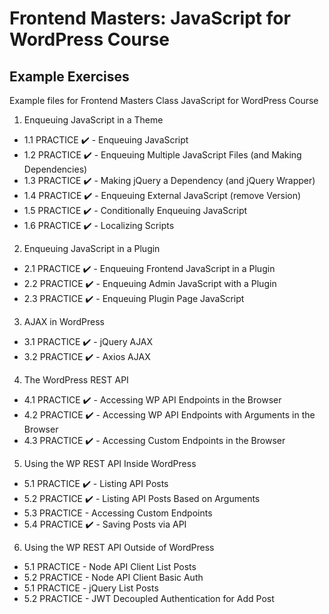 # Frontend Masters: JavaScript for WordPress Course

## Example Exercises

Example files for Frontend Masters Class JavaScript for WordPress Course

1. Enqueuing JavaScript in a Theme
  - 1.1 PRACTICE ✔️ - Enqueuing JavaScript
  - 1.2 PRACTICE ✔️ - Enqueuing Multiple JavaScript Files (and Making Dependencies)
  - 1.3 PRACTICE ✔️ - Making jQuery a Dependency (and jQuery Wrapper)
  - 1.4 PRACTICE ✔️ - Enqueuing External JavaScript (remove Version)  
  - 1.5 PRACTICE ✔️ - Conditionally Enqueuing JavaScript
  - 1.6 PRACTICE ✔️ - Localizing Scripts
2. Enqueuing JavaScript in a Plugin
  - 2.1 PRACTICE ✔️ - Enqueuing Frontend JavaScript in a Plugin
  - 2.2 PRACTICE ✔️ - Enqueuing Admin JavaScript with a Plugin
  - 2.3 PRACTICE ✔️ - Enqueuing Plugin Page JavaScript
3. AJAX in WordPress
  - 3.1 PRACTICE ✔️ - jQuery AJAX
  - 3.2 PRACTICE ✔️ - Axios AJAX
4. The WordPress REST API
  - 4.1 PRACTICE ✔️ - Accessing WP API Endpoints in the Browser
  - 4.2 PRACTICE ✔️ - Accessing WP API Endpoints with Arguments in the Browser
  - 4.3 PRACTICE ✔️ - Accessing Custom Endpoints in the Browser
5. Using the WP REST API Inside WordPress
  - 5.1 PRACTICE ✔️ - Listing API Posts
  - 5.2 PRACTICE ✔️ - Listing API Posts Based on Arguments
  - 5.3 PRACTICE - Accessing Custom Endpoints
  - 5.4 PRACTICE ✔️ - Saving Posts via API
6. Using the WP REST API Outside of WordPress
  - 5.1 PRACTICE - Node API Client List Posts
  - 5.2 PRACTICE - Node API Client Basic Auth
  - 5.1 PRACTICE - jQuery List Posts
  - 5.2 PRACTICE - JWT Decoupled Authentication for Add Post
